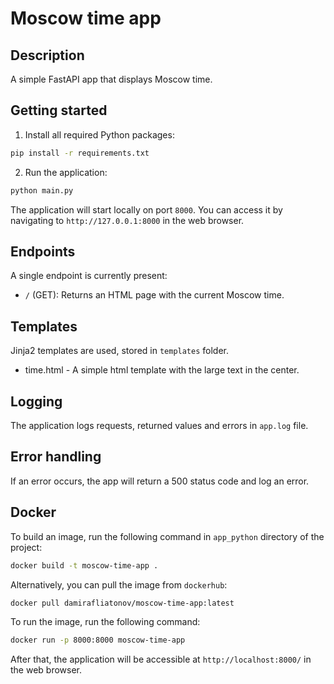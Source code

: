 # Moscow time app

## Description

A simple FastAPI app that displays Moscow time.

## Getting started

1. Install all required Python packages:

```bash
pip install -r requirements.txt
```

2. Run the application:

```bash
python main.py
```

The application will start locally on port `8000`. You can access it by navigating to `http://127.0.0.1:8000` in the web browser.

## Endpoints

A single endpoint is currently present:

- `/` (GET): Returns an HTML page with the current Moscow time.

## Templates

Jinja2 templates are used, stored in `templates` folder.

- time.html - A simple html template with the large text in the center.

## Logging

The application logs requests, returned values and errors in `app.log` file.

## Error handling
If an error occurs, the app will return a 500 status code and log an error.

## Docker

To build an image, run the following command in `app_python` directory of the project:

```bash
docker build -t moscow-time-app .
```

Alternatively, you can pull the image from `dockerhub`:

```bash
docker pull damirafliatonov/moscow-time-app:latest
```

To run the image, run the following command:

```bash
docker run -p 8000:8000 moscow-time-app
```

After that, the application will be accessible at `http://localhost:8000/` in the web browser.
